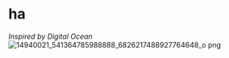 # ha

*Inspired by Digital Ocean*
![14940021_541364785988888_6826217488927764648_o png](https://cloud.githubusercontent.com/assets/1270998/20236055/bf363a8e-a874-11e6-8c14-b284f62cef65.jpg)
